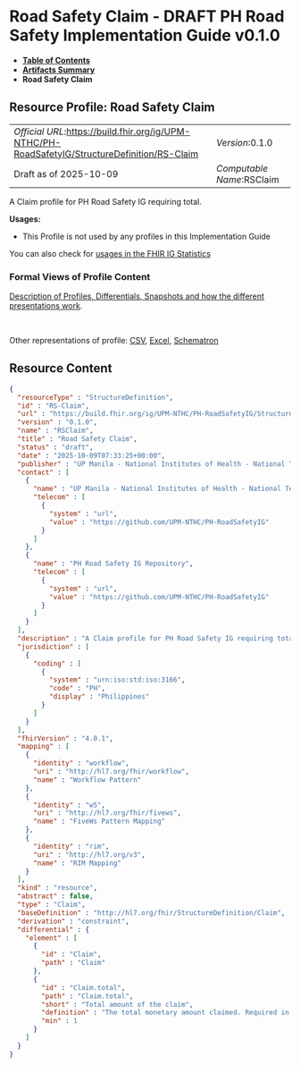 # Road Safety Claim - DRAFT PH Road Safety Implementation Guide v0.1.0

* [**Table of Contents**](toc.md)
* [**Artifacts Summary**](artifacts.md)
* **Road Safety Claim**

## Resource Profile: Road Safety Claim 

| | |
| :--- | :--- |
| *Official URL*:https://build.fhir.org/ig/UPM-NTHC/PH-RoadSafetyIG/StructureDefinition/RS-Claim | *Version*:0.1.0 |
| Draft as of 2025-10-09 | *Computable Name*:RSClaim |

 
A Claim profile for PH Road Safety IG requiring total. 

**Usages:**

* This Profile is not used by any profiles in this Implementation Guide

You can also check for [usages in the FHIR IG Statistics](https://packages2.fhir.org/xig/example.fhir.ph.roadsafety|current/StructureDefinition/RS-Claim)

### Formal Views of Profile Content

 [Description of Profiles, Differentials, Snapshots and how the different presentations work](http://build.fhir.org/ig/FHIR/ig-guidance/readingIgs.html#structure-definitions). 

 

Other representations of profile: [CSV](StructureDefinition-RS-Claim.csv), [Excel](StructureDefinition-RS-Claim.xlsx), [Schematron](StructureDefinition-RS-Claim.sch) 



## Resource Content

```json
{
  "resourceType" : "StructureDefinition",
  "id" : "RS-Claim",
  "url" : "https://build.fhir.org/ig/UPM-NTHC/PH-RoadSafetyIG/StructureDefinition/RS-Claim",
  "version" : "0.1.0",
  "name" : "RSClaim",
  "title" : "Road Safety Claim",
  "status" : "draft",
  "date" : "2025-10-09T07:33:25+00:00",
  "publisher" : "UP Manila - National Institutes of Health - National Telehealth Center",
  "contact" : [
    {
      "name" : "UP Manila - National Institutes of Health - National Telehealth Center",
      "telecom" : [
        {
          "system" : "url",
          "value" : "https://github.com/UPM-NTHC/PH-RoadSafetyIG"
        }
      ]
    },
    {
      "name" : "PH Road Safety IG Repository",
      "telecom" : [
        {
          "system" : "url",
          "value" : "https://github.com/UPM-NTHC/PH-RoadSafetyIG"
        }
      ]
    }
  ],
  "description" : "A Claim profile for PH Road Safety IG requiring total.",
  "jurisdiction" : [
    {
      "coding" : [
        {
          "system" : "urn:iso:std:iso:3166",
          "code" : "PH",
          "display" : "Philippines"
        }
      ]
    }
  ],
  "fhirVersion" : "4.0.1",
  "mapping" : [
    {
      "identity" : "workflow",
      "uri" : "http://hl7.org/fhir/workflow",
      "name" : "Workflow Pattern"
    },
    {
      "identity" : "w5",
      "uri" : "http://hl7.org/fhir/fivews",
      "name" : "FiveWs Pattern Mapping"
    },
    {
      "identity" : "rim",
      "uri" : "http://hl7.org/v3",
      "name" : "RIM Mapping"
    }
  ],
  "kind" : "resource",
  "abstract" : false,
  "type" : "Claim",
  "baseDefinition" : "http://hl7.org/fhir/StructureDefinition/Claim",
  "derivation" : "constraint",
  "differential" : {
    "element" : [
      {
        "id" : "Claim",
        "path" : "Claim"
      },
      {
        "id" : "Claim.total",
        "path" : "Claim.total",
        "short" : "Total amount of the claim",
        "definition" : "The total monetary amount claimed. Required in this profile.",
        "min" : 1
      }
    ]
  }
}

```

